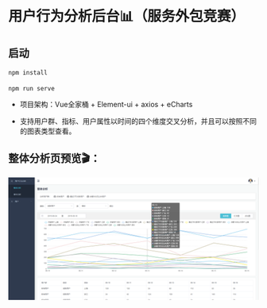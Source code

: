 # 用户行为分析后台📊（服务外包竞赛）

## 启动
```
npm install

npm run serve
```
+ 项目架构：Vue全家桶 + Element-ui + axios + eCharts

+ 支持用户群、指标、用户属性以时间的四个维度交叉分析，并且可以按照不同的图表类型查看。

## 整体分析页预览🎬：
![](./src/assets/image/common-page.png)